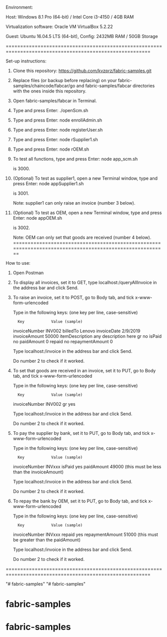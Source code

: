 
Environment: 

Host: Windows 8.1 Pro (64-bit) / Intel Core i3-4150 / 4GB RAM 

Virtualization software: Oracle VM VirtualBox 5.2.22 

Guest: Ubuntu 16.04.5 LTS (64-bit), Config: 2432MB RAM / 50GB Storage

========================================================================================================

Set-up instructions:

1. Clone this repository: https://github.com/kvzprz/fabric-samples.git

2. Replace files (or backup before replacing) on your fabric-samples/chaincode/fabcar/go and fabric-samples/fabcar directories with the ones inside this repository.

3. Open fabric-samples/fabcar in Terminal.

4. Type and press Enter: ./openScm.sh

5. Type and press Enter: node enrollAdmin.sh

6. Type and press Enter: node registerUser.sh

7. Type and press Enter: node rSupplier1.sh

8. Type and press Enter: node rOEM.sh

9. To test all functions, type and press Enter: node app_scm.sh

   <Port> is 3000.

10. (Optional) To test as supplier1, open a new Terminal window, type and press Enter: node appSupplier1.sh

    <Port> is 3001.

    Note: supplier1 can only raise an invoice (number 3 below).

11. (Optional) To test as OEM, open a new Terminal window, type and press Enter: node appOEM.sh

    <Port> is 3002.

    Note: OEM can only set that goods are received (number 4 below).
========================================================================================================

How to use:
	
1. Open Postman

2. To display all invoices, set it to GET, type localhost:<Port>/queryAllInvoice in the address bar and click Send.

3. To raise an invoice, set it to POST, go to Body tab, and tick x-www-form-urlencoded

   Type in the following keys: (one key per line, case-sensitive)

	     Key			Value (sample)
	
	invoiceNumber		INV002
	billedTo			Lenovo
	invoiceDate			2/9/2019
	invoiceAmount		50000
	itemDescription		any description here
	gr					no
	isPaid				no
	paidAmount			0
	repaid				no
	repaymentAmount		0

   Type localhost:<Port>/invoice in the address bar and click Send.

   Do number 2 to check if it worked.

4. To set that goods are received in an invoice, set it to PUT, go to Body tab, and tick x-www-form-urlencoded

   Type in the following keys: (one key per line, case-sensitive)

	     Key			Value (sample)
	
	invoiceNumber		INV002
	gr			yes

   Type localhost:<Port>/invoice in the address bar and click Send.

   Do number 2 to check if it worked.

5. To pay the supplier by bank, set it to PUT, go to Body tab, and tick x-www-form-urlencoded

   Type in the following keys: (one key per line, case-sensitive)

	     Key			Value (sample)
	
	invoiceNumber		INVxxx
	isPaid			yes
	paidAmount		49000 (this must be less than the invoiceAmount)

   Type localhost:<Port>/invoice in the address bar and click Send.

   Do number 2 to check if it worked.

6. To repay the bank by OEM, set it to PUT, go to Body tab, and tick x-www-form-urlencoded

   Type in the following keys: (one key per line, case-sensitive)

	     Key			Value (sample)
	
	invoiceNumber		INVxxx
	repaid				yes
	repaymentAmount		51000 (this must be greater than the paidAmount)

   Type localhost:<Port>/invoice in the address bar and click Send.

   Do number 2 to check if it worked.

========================================================================================================


	



"# fabric-samples" 
"# fabric-samples" 
# fabric-samples
# fabric-samples
